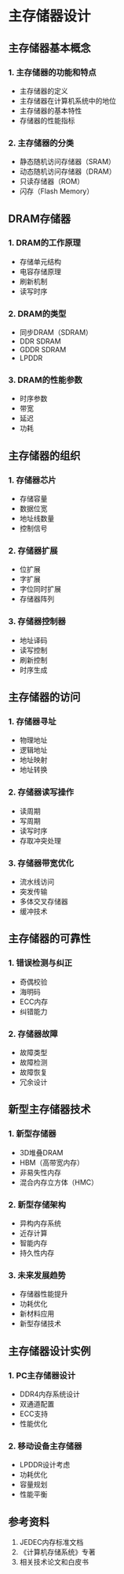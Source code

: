 # 主存储器设计

## 主存储器基本概念

### 1. 主存储器的功能和特点
- 主存储器的定义
- 主存储器在计算机系统中的地位
- 主存储器的基本特性
- 存储器的性能指标

### 2. 主存储器的分类
- 静态随机访问存储器（SRAM）
- 动态随机访问存储器（DRAM）
- 只读存储器（ROM）
- 闪存（Flash Memory）

## DRAM存储器

### 1. DRAM的工作原理
- 存储单元结构
- 电容存储原理
- 刷新机制
- 读写时序

### 2. DRAM的类型
- 同步DRAM（SDRAM）
- DDR SDRAM
- GDDR SDRAM
- LPDDR

### 3. DRAM的性能参数
- 时序参数
- 带宽
- 延迟
- 功耗

## 主存储器的组织

### 1. 存储器芯片
- 存储容量
- 数据位宽
- 地址线数量
- 控制信号

### 2. 存储器扩展
- 位扩展
- 字扩展
- 字位同时扩展
- 存储器阵列

### 3. 存储器控制器
- 地址译码
- 读写控制
- 刷新控制
- 时序生成

## 主存储器的访问

### 1. 存储器寻址
- 物理地址
- 逻辑地址
- 地址映射
- 地址转换

### 2. 存储器读写操作
- 读周期
- 写周期
- 读写时序
- 存取冲突处理

### 3. 存储器带宽优化
- 流水线访问
- 突发传输
- 多体交叉存储器
- 缓冲技术

## 主存储器的可靠性

### 1. 错误检测与纠正
- 奇偶校验
- 海明码
- ECC内存
- 纠错能力

### 2. 存储器故障
- 故障类型
- 故障检测
- 故障恢复
- 冗余设计

## 新型主存储器技术

### 1. 新型存储器
- 3D堆叠DRAM
- HBM（高带宽内存）
- 非易失性内存
- 混合内存立方体（HMC）

### 2. 新型存储架构
- 异构内存系统
- 近存计算
- 智能内存
- 持久性内存

### 3. 未来发展趋势
- 存储器性能提升
- 功耗优化
- 新材料应用
- 新型存储技术

## 主存储器设计实例

### 1. PC主存储器设计
- DDR4内存系统设计
- 双通道配置
- ECC支持
- 性能优化

### 2. 移动设备主存储器
- LPDDR设计考虑
- 功耗优化
- 容量规划
- 性能平衡

## 参考资料
1. JEDEC内存标准文档
2. 《计算机存储系统》专著
3. 相关技术论文和白皮书
